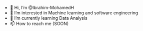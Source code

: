 - 👋 Hi, I’m @Ibrahim-MohamedH
- 👀 I’m interested in Machine learning and software engineering
- 🌱 I’m currently learning Data Analysis
- 📫 How to reach me (SOON)

<!---
Ibrahim-MohamedH/Ibrahim-MohamedH is a ✨ special ✨ repository because its `README.md` (this file) appears on your GitHub profile.
You can click the Preview link to take a look at your changes.
--->

